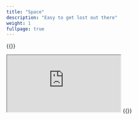 ```yaml
---
title: "Space"
description: "Easy to get lost out there"
weight: 1
fullpage: true
---
```

{{<rawhtml>}}
<iframe class="absolute inset-0 w-screen h-screen bg-bg2" style="pointer-events: none"
    src="https://ustream.tv/embed/17074538?controls=false&showtitle=false&volume=0&autoplay=true"
    webkitallowfullscreen
    allowfullscreen>
</iframe>
{{</rawhtml>}}